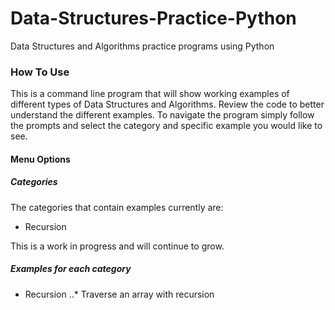 # Data-Structures-Practice-Python
Data Structures and Algorithms practice programs using Python

### How To Use
This is a command line program that will show working examples of different types of Data Structures and Algorithms.  Review the code to better understand the different examples.  To navigate the program simply follow the prompts and select the category and specific example you would like to see.


#### Menu Options
##### Categories
The categories that contain examples currently are:

* Recursion

This is a work in progress and will continue to grow.

##### Examples for each category

* Recursion 
..* Traverse an array with recursion
